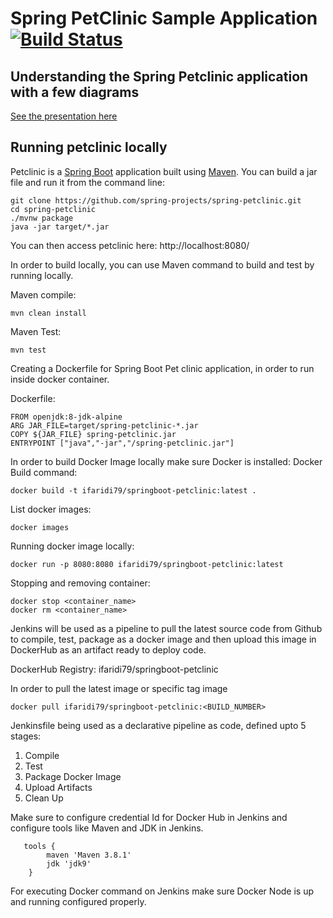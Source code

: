 # Spring PetClinic Sample Application [![Build Status](https://travis-ci.org/spring-projects/spring-petclinic.png?branch=main)](https://travis-ci.org/spring-projects/spring-petclinic/)

## Understanding the Spring Petclinic application with a few diagrams
<a href="https://speakerdeck.com/michaelisvy/spring-petclinic-sample-application">See the presentation here</a>

## Running petclinic locally
Petclinic is a [Spring Boot](https://spring.io/guides/gs/spring-boot) application built using [Maven](https://spring.io/guides/gs/maven/). You can build a jar file and run it from the command line:


```
git clone https://github.com/spring-projects/spring-petclinic.git
cd spring-petclinic
./mvnw package
java -jar target/*.jar
```

You can then access petclinic here: http://localhost:8080/

In order to build locally, you can use Maven command to build and test by running locally.

Maven compile:

```
mvn clean install
```

Maven Test:
```
mvn test
```


Creating a Dockerfile for Spring Boot Pet clinic application, in order to run inside docker container.

Dockerfile:

```
FROM openjdk:8-jdk-alpine
ARG JAR_FILE=target/spring-petclinic-*.jar
COPY ${JAR_FILE} spring-petclinic.jar
ENTRYPOINT ["java","-jar","/spring-petclinic.jar"]
```

In order to build Docker Image locally make sure Docker is installed:
Docker Build command:
```
docker build -t ifaridi79/springboot-petclinic:latest .
```
List docker images:
```
docker images
```
Running docker image locally:
```
docker run -p 8080:8080 ifaridi79/springboot-petclinic:latest
```

Stopping and removing container:
```
docker stop <container_name>
docker rm <container_name>
```

Jenkins will be used as a pipeline to pull the latest source code from Github to compile, test, package as a docker image and then upload this image in DockerHub as an artifact ready to deploy code.

DockerHub Registry: ifaridi79/springboot-petclinic

In order to pull the latest image or specific tag image
```
docker pull ifaridi79/springboot-petclinic:<BUILD_NUMBER>
```
Jenkinsfile being used as a declarative pipeline as code, defined upto 5 stages:
1. Compile
2. Test
3. Package Docker Image
4. Upload Artifacts
5. Clean Up

Make sure to configure credential Id for Docker Hub in Jenkins and configure tools like Maven and JDK in Jenkins.

```
   tools { 
        maven 'Maven 3.8.1' 
        jdk 'jdk9' 
    }
```

For executing Docker command on Jenkins make sure Docker Node is up and running configured properly.



